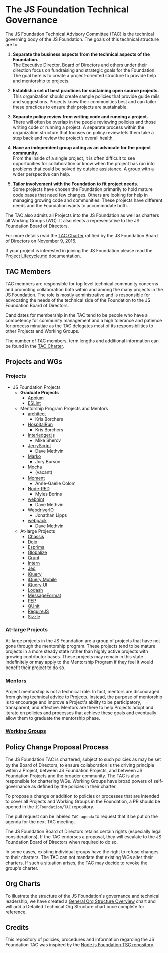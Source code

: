 # The JS Foundation Technical Governance

The JS Foundation Technical Advisory Committee (TAC) is the technical governing
body of the JS Foundation. The goals of this technical structure are to:

1. **Separate the business aspects from the technical aspects of the
Foundation.**  
The Executive Director, Board of Directors and others under their direction
focus on fundraising and strategic goals for the Foundation. The goal here is to
create a project-oriented structure to provide help and mentorship to projects.

2. **Establish a set of best practices for sustaining open source projects.**  
This organization should create sample policies that provide guide rails and
suggestions. Projects know their communities best and can tailor these practices
to ensure their projects are sustainable.

3. **Separate policy review from writing code and running a project.**  
There will often be overlap in the people reviewing policies and those writing
code or running a project. A separate process within the organization structure
that focuses on policy review lets them take a step back and review the
project’s overall health.

4. **Have an independent group acting as an advocate for the project
community.**  
From the inside of a single project, it is often difficult to see opportunities
for collaboration or know when the project has run into problems that could be
solved by outside assistance. A group with a wider perspective can help.

5. **Tailor involvement with the Foundation to fit project needs.**  
Some projects have chosen the Foundation primarily to hold mature code bases
that need few changes. Others are looking for help in managing growing code and
communities. These projects have different needs and the Foundation wants to
accommodate both.

The TAC also admits all Projects into the JS Foundation as well as charters
all Working Groups (WG). It also elects a representative to the JS Foundation
Board of Directors.

For more details read the [TAC Charter][] ratified by the JS Foundation Board
of Directors on November 9, 2016.

If your project is interested in joining the JS Foundation please read the
[Project Lifecycle.md][] documentation.

## TAC Members

TAC members are responsible for top level technical community concerns and
promoting collaboration both within and among the many projects in the JS
Foundation. The role is mostly administrative and is responsible for advocating
the needs of the technical side of the Foundation to the JS Foundation Board
of Directors.

Candidates for membership in the TAC tend to be people who have a competency for
community management and a high tolerance and patience for process minutiae as
the TAC delegates most of its responsibilities to other Projects and Working
Groups.

The number of TAC members, term lengths and additional information can be found
in the [TAC Charter][].

## Projects and WGs

### Projects
* JS Foundation Projects
  * **Graduate Projects**
    * [Appium][]
    * [ESLint][]
  * Mentorship Program Projects and Mentors
    * [architect][]
      * Kris Borchers
    * [HospitalRun][]
      * Kris Borchers
    * [Interledger.js][]
      * Mike Sherov
    * [JerryScript][]
      * Dave Methvin
    * [Marko][]
      * Jory Burson
    * [Mocha][]
      * (vacant)
    * [Moment][]
      * Anne-Gaelle Colom
    * [Node-RED][]
      * Myles Borins
    * [webhint][]
      * Dave Methvin
    * [WebdriverIO][]
      * Jonathan Lipps
    * [webpack][]
      * Dave Methvin
  * At-large Projects
    * [Chassis][]
    * [Dojo][]
    * [Esprima][]
    * [Globalize][]
    * [Grunt][]
    * [Intern][]
    * [Jed][]
    * [jQuery][]
    * [jQuery Mobile][]
    * [jQuery UI][]
    * [Lodash][]
    * [MessageFormat][]
    * [PEP][]
    * [QUnit][]
    * [RequireJS][]
    * [Sizzle][]

### At-large Projects
At-large projects in the JS Foundation are a group of projects that have not
gone through the mentorship program. These projects tend to be mature projects
in a more steady state rather than highly active projects with growing
contributor bases. These projects may remain in this state indefinitely or may
apply to the Mentorship Program if they feel it would benefit their project to
do so.

### Mentors
Project mentorship is not a technical role. In fact, mentors are discouraged
from giving technical advice to Projects. Instead, the purpose of mentorship is
to encourage and improve a Project's ability to be participatory, transparent,
and effective. Mentors are there to help Projects adopt and iterate on policies
and processes that achieve these goals and eventually allow them to graduate the
mentorship phase.

### [Working Groups][]

## Policy Change Proposal Process

The JS Foundation TAC is chartered, subject to such policies as may be set
by the Board of Directors, to ensure collaboration is the driving principle
within a Project, between JS Foundation Projects, and between JS Foundation
Projects and the broader community. The TAC is also responsible for chartering
WGs. Working Groups have broad powers of self-governance as defined by the
policies in their charter.

To propose a change or addition to policies or processes that are intended to
cover all Projects and Working Groups in the Foundation, a PR should be opened
in the `JSFoundation/TAC` repository.

The pull request can be labeled `TAC-agenda` to request that it be put on the
agenda for the next TAC meeting.

The JS Foundation Board of Directors retains certain rights (especially
legal considerations). If the TAC endorses a proposal, they will escalate to the
JS Foundation Board of Directors when required to do so.

In some cases, existing individual groups have the right to refuse changes to
their charters. The TAC can not mandate that existing WGs alter their charters.
If such a situation arises, the TAC may decide to revoke the group's charter.

## Org Charts
To illustrate the structure of the JS Foundation's governance and technical
leadership, we have created a [General Org Structure Overview][] chart and will
add a Detailed Technical Org Structure chart once complete for reference.

## Credits
This repository of policies, procedures and information regarding the JS
Foundation TAC was inspired by the
[Node.js Foundation TSC repository][].

[TAC Charter]: https://github.com/JSFoundation/TAC/blob/master/TAC-Charter.md
[Project Lifecycle.md]: Project-Lifecycle.md
[jQuery]: https://jquery.com
[Dojo]: https://dojo.io
[Sizzle]: https://sizzlejs.com
[Globalize]: https://globalizejs.com
[Jed]: https://messageformat.github.io/Jed/
[MessageFormat]: https://messageformat.github.io/
[PEP]: https://github.com/jquery/PEP
[Intern]: https://theintern.github.io/intern/
[QUnit]: https://qunitjs.com
[ESLint]: http://eslint.org
[Esprima]: http://esprima.org/
[Grunt]: http://gruntjs.com/
[Chassis]: https://css-chassis.com/
[Dijit]: https://dojotoolkit.org/reference-guide/1.10/dijit/
[jQuery Mobile]: https://jquerymobile.com
[jQuery UI]: https://jqueryui.com
[Lodash]: https://lodash.com/
[RequireJS]: https://requirejs.org/
[Appium]: http://appium.io
[Interledger.js]: http://interledgerjs.org
[JerryScript]: http://jerryscript.net
[Marko]: https://markojs.com/
[Mocha]: http://mochajs.org
[Moment]: http://momentjs.com
[Node-RED]: http://nodered.org
[webhint]: https://webhint.io
[webpack]: http://webpack.js.org
[Working Groups]: WORKING_GROUPS.md
[General Org Structure Overview]: General-Org-Structure-Overview.pdf
[Node.js Foundation TSC repository]: https://github.org/nodejs/TSC/
[architect]: https://arc.codes
[HospitalRun]: http://hospitalrun.io
[WebdriverIO]: http://webdriver.io